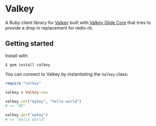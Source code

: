 # Valkey

A Ruby client library for [Valkey][valkey-home] built with [Valkey Glide Core][valkey-glide-home] that tries to provide a drop in replacement for redis-rb.

## Getting started

Install with:

```
$ gem install valkey
```

You can connect to Valkey by instantiating the `Valkey` class:

```ruby
require "valkey"

valkey = Valkey.new

valkey.set("mykey", "hello world")
# => "OK"

valkey.get("mykey")
# => "hello world"
```

[valkey-home]: https://valkey.io
[valkey-glide-home]: https://github.com/valkey-io/valkey-glide
